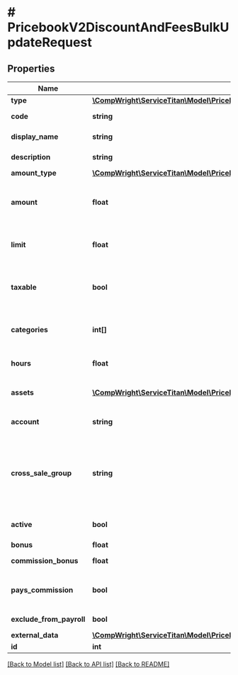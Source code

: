 # # PricebookV2DiscountAndFeesBulkUpdateRequest

## Properties

Name | Type | Description | Notes
------------ | ------------- | ------------- | -------------
**type** | [**\CompWright\ServiceTitan\Model\PricebookV2DiscountAndFeesResponseType**](PricebookV2DiscountAndFeesResponseType.md) |  |
**code** | **string** | Code used for the discount or fee |
**display_name** | **string** | Name for the discount of fee |
**description** | **string** | Description for the item |
**amount_type** | [**\CompWright\ServiceTitan\Model\PricebookV2DiscountAndFeesResponseAmountType**](PricebookV2DiscountAndFeesResponseAmountType.md) |  |
**amount** | **float** | Amount is either the flat amount or percentage you want discounted/added |
**limit** | **float** | The maximum amount that can be applied for this item |
**taxable** | **bool** | Should tax be applied when the item is added on an estimate or invoice |
**categories** | **int[]** | The category technicians will use to find the item |
**hours** | **float** | The number of hours associated with the SKU |
**assets** | [**\CompWright\ServiceTitan\Model\PricebookV2SkuAssetRequest[]**](PricebookV2SkuAssetRequest.md) | Images, videos or PDFs attached to SKU |
**account** | **string** | The accounting account assigned to the SKU |
**cross_sale_group** | **string** | A grouping of similar items that you&#39;ll then be able to track as a separate columns on the Technical Performance Board. |
**active** | **bool** | Active shows if this item is currently active |
**bonus** | **float** | Bonus |
**commission_bonus** | **float** | Flat rate bonus paid for this item |
**pays_commission** | **bool** | PaysCommissions shows if for this item commission payed |
**exclude_from_payroll** | **bool** | Exclude from payroll |
**external_data** | [**\CompWright\ServiceTitan\Model\PricebookV2DiscountAndFeesUpdateRequestExternalData**](PricebookV2DiscountAndFeesUpdateRequestExternalData.md) |  | [optional]
**id** | **int** |  |

[[Back to Model list]](../../README.md#models) [[Back to API list]](../../README.md#endpoints) [[Back to README]](../../README.md)

